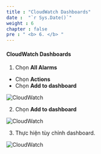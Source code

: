 ```yaml
---
title : "CloudWatch Dashboards"
date :  "`r Sys.Date()`" 
weight : 6
chapter : false
pre : " <b> 6. </b> "
---
```


####  CloudWatch Dashboards

1. Chọn **All Alarms**

- Chọn **Actions**
- Chọn **Add to dashboard**

![CloudWatch](/images/5/0001.png?featherlight=false&width=90pc)

2. Chọn **Add to dashboard**

![CloudWatch](/images/5/0002.png?featherlight=false&width=90pc)

3. Thực hiện tùy chỉnh dashboard.

![CloudWatch](/images/5/0003.png?featherlight=false&width=90pc)

